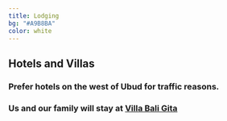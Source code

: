 ```yaml
---
title: Lodging
bg: "#A9B8BA"
color: white
---
```


## Hotels and Villas

### Prefer hotels on the west of Ubud for traffic reasons.

### Us and our family will stay at [Villa Bali Gita](https://goo.gl/maps/BmWpqUdHjMq)
